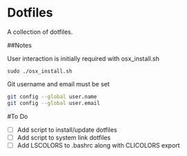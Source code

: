 # Dotfiles

A collection of dotfiles.


##Notes

User interaction is initially required with osx_install.sh

`sudo ./osx_install.sh`

Git username and email must be set

```bash
git config --global user.name
git config --global user.email
```

#To Do

- [ ] Add script to install/update dotfiles
- [ ] Add script to system link dotfiles
- [ ] Add LSCOLORS to .bashrc along with CLICOLORS export
